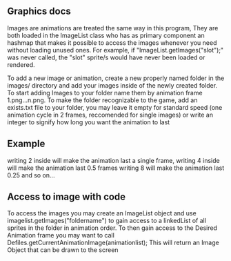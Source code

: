 ## Graphics docs

Images are animations are treated the same way in this program,
They are both loaded in the ImageList class who has as primary
component an hashmap that makes it possible to access the images
whenever you need without loading unused ones. For example,
if "ImageList.getImages("slot");" was never called,
the "slot" sprite/s would have never been loaded or rendered.

To add a new image or animation, create a new properly named folder in the images/
directory and add your images inside of the newly created folder.
To start adding Images to your folder name them by animation frame 1.png...n.png.
To make the folder recognizable to the game, add an exists.txt file to your folder,
you may leave it empty for standard speed (one animation cycle in 2 frames, reccomended for single images)
or write an integer to signify how long you want the animation to last

## Example
writing 2 inside will make the animation last a single frame,
writing 4 inside will make the animation last 0.5 frames
writing 8 will make the animation last 0.25 and so on...

## Access to image with code
To access the images you may create an ImageList object and use imagelist.getImages("foldername")
to gain access to a linkedList of all sprites in the folder in animation order.
To then gain access to the Desired Animation frame you may want to call Defiles.getCurrentAnimationImage(animationlist);
This will return an Image Object that can be drawn to the screen